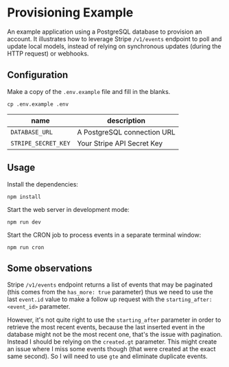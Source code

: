 # Provisioning Example

An example application using a PostgreSQL database to provision an account. It illustrates how to leverage Stripe `/v1/events` endpoint to poll and update local models, instead of relying on synchronous updates (during the HTTP request) or webhooks.

## Configuration

Make a copy of the `.env.example` file and fill in the blanks.

```
cp .env.example .env
```

| name                | description                 |
| ------------------- | --------------------------- |
| `DATABASE_URL`      | A PostgreSQL connection URL |
| `STRIPE_SECRET_KEY` | Your Stripe API Secret Key  |

## Usage

Install the dependencies:

```
npm install
```

Start the web server in development mode:

```
npm run dev
```

Start the CRON job to process events in a separate terminal window:

```
npm run cron
```

## Some observations

Stripe `/v1/events` endpoint returns a list of events that may be paginated (this comes from the `has_more: true` parameter) thus we need to use the last `event.id` value to make a follow up request with the `starting_after: <event_id>` parameter.

However, it's not quite right to use the `starting_after` parameter in order to retrieve the most recent events, because the last inserted event in the database might not be the most recent one, that's the issue with pagination. Instead I should be relying on the `created.gt` parameter. This might create an issue where I miss some events though (that were created at the exact same second). So I will need to use `gte` and eliminate duplicate events.
